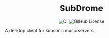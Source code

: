 <div align="center">

# SubDrome

![CI](https://github.com/Nmstr/SubDrome/actions/workflows/run-ruff.yaml/badge.svg)
![GitHub License](https://img.shields.io/github/license/Nmstr/SubDrome)

</div>

A desktop client for Subsonic music servers.
